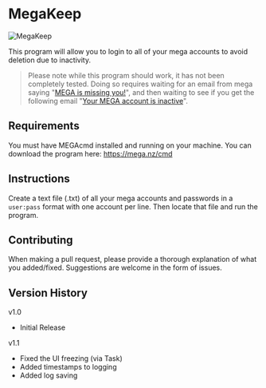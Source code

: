 MegaKeep
========

![MegaKeep](https://i.imgur.com/jnLYBvm.png)

This program will allow you to login to all of your mega accounts to avoid deletion due to inactivity.

> Please note while this program should work, it has not been completely tested. Doing so requires waiting for an email from mega saying "[MEGA is missing you!](https://i.imgur.com/OIY3RQq.png)", and then waiting to see if you get the following email "[Your MEGA account is inactive](https://i.imgur.com/quT4Rmk.png)".

## Requirements

You must have MEGAcmd installed and running on your machine. You can download the program here: https://mega.nz/cmd

## Instructions

Create a text file (.txt) of all your mega accounts and passwords in a `user:pass` format with one account per line. Then locate that file and run the program.

## Contributing

When making a pull request, please provide a thorough explanation of what you added/fixed. Suggestions are welcome in the form of issues.

## Version History

v1.0
- Initial Release

v1.1
- Fixed the UI freezing (via Task)
- Added timestamps to logging
- Added log saving
